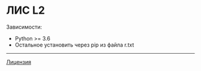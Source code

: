# ЛИС L2

Зависимости:
* Python >= 3.6
* Остальное установить через pip из файла r.txt

---
[Лицензия](LICENSE)
